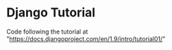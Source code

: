 # Django Tutorial
Code following the tutorial at "https://docs.djangoproject.com/en/1.9/intro/tutorial01/"

